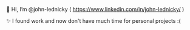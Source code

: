 👋 Hi, I’m @john-lednicky ( https://www.linkedin.com/in/john-lednicky/ )

✨ I found work and now don't have much time for personal projects :(


<!---
https://gist.github.com/rxaviers/7360908 <-- emojis
--->
